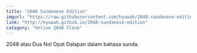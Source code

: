 ```yaml
---
title: "2048 Sundanese Edition"
imgurl: "https://raw.githubusercontent.com/hyuwah/2048-sundanese-edition/master/img/screenshot-electron.JPG"
link: "http://hyuwah.github.io/2048-sundanese-edition"
category: "Online 2048 Clone"
---
```

2048 atau Dua Nol Opat Dalapan dalam bahasa sunda.
